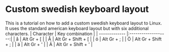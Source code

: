 # Custom swedish keyboard layout
This is a tutorial on how to add a custom swedish keyboard layout to Linux. It uses the standard american keyboard layout but with six additional characters.
| Character     | Key combination     |
| ------------- |:-------------------:|
| å             | Alt Gr + [          |
| Å             | Alt Gr + Shift + [  |
| ö             | Alt Gr + ;          |
| Ö             | Alt Gr + Shift + ;  |
| ä             | Alt Gr + '          |
| Ä             | Alt Gr + Shift + '  |
